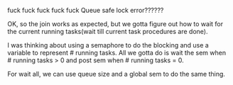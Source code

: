 fuck fuck fuck fuck fuck
Queue safe lock error??????

OK, so the join works as expected, but we gotta figure out how to wait for the current running tasks(wait till current task procedures are done).

I was thinking about using a semaphore to do the blocking and use a variable to represent # running tasks. All we gotta do is wait the sem when # running tasks > 0 and post sem when # running tasks = 0.

For wait all, we can use queue size and a global sem to do the same thing.
